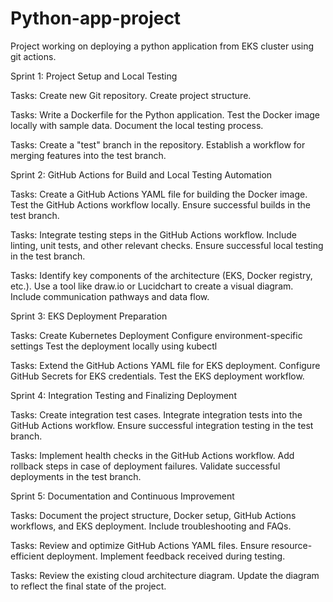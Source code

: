 # Python-app-project
Project working on deploying a python application from EKS cluster using git actions. 


Sprint 1: Project Setup and Local Testing

Tasks:
Create new Git repository.
Create project structure.

Tasks:
Write a Dockerfile for the Python application.
Test the Docker image locally with sample data.
Document the local testing process.

Tasks:
Create a "test" branch in the repository.
Establish a workflow for merging features into the test branch.

Sprint 2: GitHub Actions for Build and Local Testing Automation

Tasks:
Create a GitHub Actions YAML file for building the Docker image.
Test the GitHub Actions workflow locally.
Ensure successful builds in the test branch.

Tasks:
Integrate testing steps in the GitHub Actions workflow.
Include linting, unit tests, and other relevant checks.
Ensure successful local testing in the test branch.

Tasks:
Identify key components of the architecture (EKS, Docker registry, etc.).
Use a tool like draw.io or Lucidchart to create a visual diagram.
Include communication pathways and data flow.

Sprint 3: EKS Deployment Preparation

Tasks:
Create Kubernetes Deployment
Configure environment-specific settings
Test the deployment locally using kubectl

Tasks:
Extend the GitHub Actions YAML file for EKS deployment.
Configure GitHub Secrets for EKS credentials.
Test the EKS deployment workflow.

Sprint 4: Integration Testing and Finalizing Deployment

Tasks:
Create integration test cases.
Integrate integration tests into the GitHub Actions workflow.
Ensure successful integration testing in the test branch.

Tasks:
Implement health checks in the GitHub Actions workflow.
Add rollback steps in case of deployment failures.
Validate successful deployments in the test branch.

Sprint 5: Documentation and Continuous Improvement

Tasks:
Document the project structure, Docker setup, GitHub Actions workflows, and EKS deployment.
Include troubleshooting and FAQs.

Tasks:
Review and optimize GitHub Actions YAML files.
Ensure resource-efficient deployment.
Implement feedback received during testing.

Tasks:
Review the existing cloud architecture diagram.
Update the diagram to reflect the final state of the project.